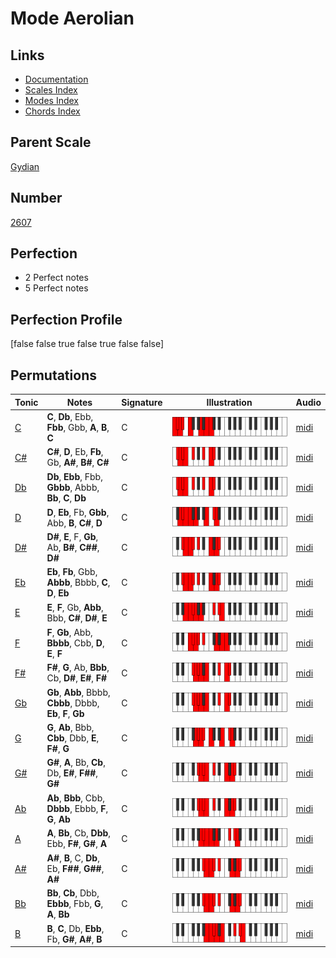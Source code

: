 # Mode Aerolian

## Links

- [Documentation](index.md)
- [Scales Index](Scales.md)
- [Modes Index](Modes.md)
- [Chords Index](Chords.md)

## Parent Scale

[Gydian](ScaleGydian.md)

## Number

[2607](https://ianring.com/musictheory/scales/2607)

## Perfection

- 2 Perfect notes
- 5 Perfect notes

## Perfection Profile

[false false true false true false false]

## Permutations

| Tonic | Notes | Signature | Illustration | Audio |
|-------|-------|-----------|--------------|-------|
| [C](ModeCNaturalAerolian.md) | **C**, **Db**, Ebb, **Fbb**, Gbb, **A**, **B**, **C** | C | ![CNaturalAerolian](ModeCNaturalAerolian.png) | [midi](https://github.com/edipermadi/music/blob/main/docs/ModeCNaturalAerolian.mid?raw=true) |
| [C#](ModeCSharpAerolian.md) | **C#**, **D**, Eb, **Fb**, Gb, **A#**, **B#**, **C#** | C | ![CSharpAerolian](ModeCSharpAerolian.png) | [midi](https://github.com/edipermadi/music/blob/main/docs/ModeCSharpAerolian.mid?raw=true) |
| [Db](ModeDFlatAerolian.md) | **Db**, **Ebb**, Fbb, **Gbbb**, Abbb, **Bb**, **C**, **Db** | C | ![DFlatAerolian](ModeDFlatAerolian.png) | [midi](https://github.com/edipermadi/music/blob/main/docs/ModeDFlatAerolian.mid?raw=true) |
| [D](ModeDNaturalAerolian.md) | **D**, **Eb**, Fb, **Gbb**, Abb, **B**, **C#**, **D** | C | ![DNaturalAerolian](ModeDNaturalAerolian.png) | [midi](https://github.com/edipermadi/music/blob/main/docs/ModeDNaturalAerolian.mid?raw=true) |
| [D#](ModeDSharpAerolian.md) | **D#**, **E**, F, **Gb**, Ab, **B#**, **C##**, **D#** | C | ![DSharpAerolian](ModeDSharpAerolian.png) | [midi](https://github.com/edipermadi/music/blob/main/docs/ModeDSharpAerolian.mid?raw=true) |
| [Eb](ModeEFlatAerolian.md) | **Eb**, **Fb**, Gbb, **Abbb**, Bbbb, **C**, **D**, **Eb** | C | ![EFlatAerolian](ModeEFlatAerolian.png) | [midi](https://github.com/edipermadi/music/blob/main/docs/ModeEFlatAerolian.mid?raw=true) |
| [E](ModeENaturalAerolian.md) | **E**, **F**, Gb, **Abb**, Bbb, **C#**, **D#**, **E** | C | ![ENaturalAerolian](ModeENaturalAerolian.png) | [midi](https://github.com/edipermadi/music/blob/main/docs/ModeENaturalAerolian.mid?raw=true) |
| [F](ModeFNaturalAerolian.md) | **F**, **Gb**, Abb, **Bbbb**, Cbb, **D**, **E**, **F** | C | ![FNaturalAerolian](ModeFNaturalAerolian.png) | [midi](https://github.com/edipermadi/music/blob/main/docs/ModeFNaturalAerolian.mid?raw=true) |
| [F#](ModeFSharpAerolian.md) | **F#**, **G**, Ab, **Bbb**, Cb, **D#**, **E#**, **F#** | C | ![FSharpAerolian](ModeFSharpAerolian.png) | [midi](https://github.com/edipermadi/music/blob/main/docs/ModeFSharpAerolian.mid?raw=true) |
| [Gb](ModeGFlatAerolian.md) | **Gb**, **Abb**, Bbbb, **Cbbb**, Dbbb, **Eb**, **F**, **Gb** | C | ![GFlatAerolian](ModeGFlatAerolian.png) | [midi](https://github.com/edipermadi/music/blob/main/docs/ModeGFlatAerolian.mid?raw=true) |
| [G](ModeGNaturalAerolian.md) | **G**, **Ab**, Bbb, **Cbb**, Dbb, **E**, **F#**, **G** | C | ![GNaturalAerolian](ModeGNaturalAerolian.png) | [midi](https://github.com/edipermadi/music/blob/main/docs/ModeGNaturalAerolian.mid?raw=true) |
| [G#](ModeGSharpAerolian.md) | **G#**, **A**, Bb, **Cb**, Db, **E#**, **F##**, **G#** | C | ![GSharpAerolian](ModeGSharpAerolian.png) | [midi](https://github.com/edipermadi/music/blob/main/docs/ModeGSharpAerolian.mid?raw=true) |
| [Ab](ModeAFlatAerolian.md) | **Ab**, **Bbb**, Cbb, **Dbbb**, Ebbb, **F**, **G**, **Ab** | C | ![AFlatAerolian](ModeAFlatAerolian.png) | [midi](https://github.com/edipermadi/music/blob/main/docs/ModeAFlatAerolian.mid?raw=true) |
| [A](ModeANaturalAerolian.md) | **A**, **Bb**, Cb, **Dbb**, Ebb, **F#**, **G#**, **A** | C | ![ANaturalAerolian](ModeANaturalAerolian.png) | [midi](https://github.com/edipermadi/music/blob/main/docs/ModeANaturalAerolian.mid?raw=true) |
| [A#](ModeASharpAerolian.md) | **A#**, **B**, C, **Db**, Eb, **F##**, **G##**, **A#** | C | ![ASharpAerolian](ModeASharpAerolian.png) | [midi](https://github.com/edipermadi/music/blob/main/docs/ModeASharpAerolian.mid?raw=true) |
| [Bb](ModeBFlatAerolian.md) | **Bb**, **Cb**, Dbb, **Ebbb**, Fbb, **G**, **A**, **Bb** | C | ![BFlatAerolian](ModeBFlatAerolian.png) | [midi](https://github.com/edipermadi/music/blob/main/docs/ModeBFlatAerolian.mid?raw=true) |
| [B](ModeBNaturalAerolian.md) | **B**, **C**, Db, **Ebb**, Fb, **G#**, **A#**, **B** | C | ![BNaturalAerolian](ModeBNaturalAerolian.png) | [midi](https://github.com/edipermadi/music/blob/main/docs/ModeBNaturalAerolian.mid?raw=true) |

